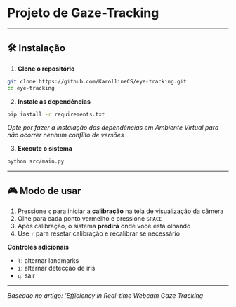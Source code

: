 # Projeto de Gaze-Tracking

---

## 🛠️ Instalação

1. **Clone o repositório**
```bash
git clone https://github.com/KarollineCS/eye-tracking.git
cd eye-tracking
```

2. **Instale as dependências**
```bash
pip install -r requirements.txt
```
*Opte por fazer a instalação das dependências em Ambiente Virtual para não ocorrer nenhum conflito de versões*

3. **Execute o sistema**
```bash
python src/main.py
```

---

## 🎮 Modo de usar

1. Pressione `c` para iniciar a **calibração** na tela de visualização da câmera
2. Olhe para cada ponto vermelho e pressione `SPACE`
3. Após calibração, o sistema **predirá** onde você está olhando
4. Use `r` para resetar calibração e recalibrar se necessário

**Controles adicionais**
- `l`: alternar landmarks
- `i`: alternar detecção de íris
- `q`: sair

---
*Baseado no artigo: 'Efficiency in Real-time Webcam Gaze Tracking*
